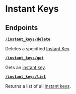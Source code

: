 # Instant Keys

## Endpoints


[**`/instant_keys/delete`**](./delete.md)

Deletes a specified [Instant Key](../../capability-guides/instant-keys/README.md).


[**`/instant_keys/get`**](./get.md)

Gets an [instant key](https://docs.seam.co/latest/capability-guides/mobile-access/instant-keys).


[**`/instant_keys/list`**](./list.md)

Returns a list of all [instant keys](https://docs.seam.co/latest/capability-guides/mobile-access/instant-keys).


